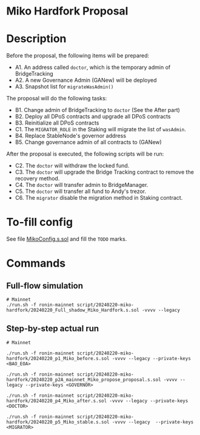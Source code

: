 Miko Hardfork Proposal
==================

# Description

Before the proposal, the following items will be prepared:
- A1. An address called `doctor`, which is the temporary admin of BridgeTracking
- A2. A new Governance Admin (GANew) will be deployed
- A3. Snapshot list for `migrateWasAdmin()`

The proposal will do the following tasks:
- B1. Change admin of BridgeTracking to `doctor` (See the After part)
- B2. Deploy all DPoS contracts and upgrade all DPoS contracts
- B3. Reinitialize all DPoS contracts
- C1. The `MIGRATOR_ROLE` in the Staking will migrate the list of `wasAdmin`.
- B4. Replace StableNode's governor address
- B5. Change governance admin of all contracts to (GANew)

After the proposal is executed, the following scripts will be run:
- C2. The `doctor` will withdraw the locked fund.
- C3. The `doctor` will upgrade the Bridge Tracking contract to remove the recovery method.
- C4. The `doctor` will transfer admin to BridgeManager.
- C5. The `doctor` will transfer all fund to Andy's trezor.
- C6. The `migrator` disable the migration method in Staking contract.

# To-fill config

See file [MikoConfig.s.sol](./MikoConfig.s.sol) and fill the `TODO` marks.

# Commands

## Full-flow simulation
```
# Mainnet
./run.sh -f ronin-mainnet script/20240220-miko-hardfork/20240220_Full_shadow_Miko_Hardfork.s.sol -vvvv --legacy
```

## Step-by-step actual run
```
# Mainnet

./run.sh -f ronin-mainnet script/20240220-miko-hardfork/20240220_p1_Miko_before.s.sol -vvvv --legacy --private-keys <BAO_EOA>

./run.sh -f ronin-mainnet script/20240220-miko-hardfork/20240220_p2A_mainnet_Miko_propose_proposal.s.sol -vvvv --legacy --private-keys <GOVERNOR>

./run.sh -f ronin-mainnet script/20240220-miko-hardfork/20240220_p4_Miko_after.s.sol -vvvv --legacy --private-keys <DOCTOR>

./run.sh -f ronin-mainnet script/20240220-miko-hardfork/20240220_p5_Miko_stable.s.sol -vvvv --legacy  --private-keys <MIGRATOR>
```
